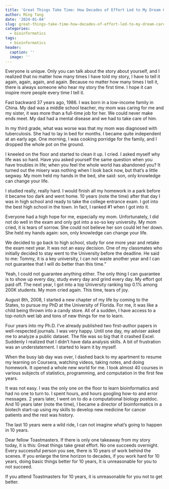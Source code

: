 ```yaml
---
title: 'Great Things Take Time: How Decades of Effort Led to My Dream Career'
author: Ming Tang
date: '2024-01-04'
slug: great-things-take-time-how-decades-of-effort-led-to-my-dream-career
categories:
  - bioinformatics
tags:
  - bioinformatics
header:
  caption: ''
  image: ''
---
```


Everyone is unique. Only you can talk about the story about yourself, and I realized that no matter how many times I have told my story, I have to tell it again, again, again, and again. Because no matter how many times I tell it, there is always someone who hear my story the first time. I hope it can inspire more people every time I tell it.

Fast backward 37 years ago, 1986. I was born in a low-income family in China. My dad was a middle school teacher, my mom was caring for me and my sister, it was more than a full-time job for her. We could never make ends meet.  My dad had a mental disease and we had to take care of him.
 
In my third grade, what was worse was that my mom was diagnosed with tuberculosis. She had to lay in bed for months. I became quite independent at an early age. One morning, I was cooking porridge for the family, and I dropped the whole pot on the ground.

I kneeled on the floor and started to clean it up. I cried. I asked myself why life was so hard.
Have you asked yourself the same question when you have troubles in life; when you feel the whole world has abandoned you? It turned out the misery was nothing when I look back now, but that’s a little segway. My mom held my hands in the bed, she said: son, only knowledge can change your life.
 
I studied really, really hard. I would finish all my homework in a park before it became too dark and went home. 10 years (note the time) after that day I was in high school and ready to take the college entrance exam. I got into the best high school in the town. In fact, I ranked #1 when I got into it.
 
Everyone had a high hope for me, especially my mom. Unfortunately, I did not do well in the exam and only got into a so-so key university. My mom cried, it is tears of sorrow. She could not believe her son could let her down. She held my hands again: son, only knowledge can change your life.
 
We decided to go back to high school, study for one more year and retake the exam next year. It was not an easy decision. One of my classmates who initially decided to stay went to the University before the deadline. He said to me: Tommy, it is a key university, I can not waste another year and I can not guarantee that I will do better than this time.”
 
Yeah, I could not guarantee anything either. The only thing I can guarantee is to show up every day, study every day and grind every day.  My effort got paid off. The next year, I got into a top University ranking top 0.1% among 200K students. My mom cried again. This time, tears of joy.

August 8th, 2008, I started a new chapter of my life by coming to the States, to pursue my PhD at the University of Florida. For me, it was like a child being thrown into a candy store. All of a sudden, I have access to a top-notch wet lab and tons of new things for me to learn.

Four years into my Ph.D. I’ve already published two first-author papers in well-respected journals. I was very happy. Until one day, my adviser asked me to analyze a public dataset. The file was so big that it crashed Excel. Suddenly I realized that I didn’t have data analysis skills. A bit of frustration was an understatement. I started to learn it by myself.

When the busy lab day was over, I dashed back to my apartment to resume my learning on Coursera, watching videos, taking notes, and doing homework. It opened a whole new world for me. I took almost 40 courses in various subjects of statistics, programming, and computation in the first few years.

It was not easy. I was the only one on the floor to learn bioinformatics and had no one to turn to. I spent hours, and hours googling how-to and error messages. 2 years later, I went on to do a computational biology postdoc. And 10 years later (note the time), I became a director of bioinformatics in a biotech start-up using my skills to develop new medicine for cancer patients and the rest was history. 

The last 10 years were a wild ride, I can not imagine what’s going to happen in 10 years.

Dear fellow Toastmasters. If there is only one takeaway from my story today, it is this:
 Great things take great effort. No one succeeds overnight. Every successful person you see, there is 10 years of work behind the scenes. If you enlarge the time horizon to decades, if you work hard for 10 years, doing basic things better for 10 years, It is unreasonable for you to not succeed.
 
If you attend Toastmasters for 10 years, it is unreasonable for you not to get better.
 
 
